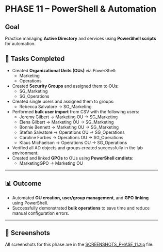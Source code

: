 # PHASE 11 – PowerShell & Automation  

##  Goal  
Practice managing **Active Directory** and services using **PowerShell scripts** for automation.  

## 📌 Tasks Completed  
- Created **Organizational Units (OUs)** via PowerShell:  
  - Marketing  
  - Operations  
- Created **Security Groups** and assigned them to OUs:  
  - SG_Marketing  
  - SG_Operations  
- Created single users and assigned them to groups:  
  - Rebecca Salvatore → SG_Marketing  
- Performed **bulk user import** from CSV with the following users:  
  - Jeremy Gilbert → Marketing OU → SG_Marketing  
  - Elena Gilbert → Marketing OU → SG_Marketing  
  - Bonnie Bennett → Marketing OU → SG_Marketing  
  - Stefan Salvatore → Operations OU → SG_Operations  
  - Caroline Forbes → Operations OU → SG_Operations  
  - Klaus Michaelson → Operations OU → SG_Operations  
- Verified all AD objects and groups created successfully in the lab environment.  
- Created and linked **GPOs** to OUs using **PowerShell cmdlets**:  
  - MarketingGPO → Marketing OU  

---

## 📊 Outcome  
- Automated **OU creation, user/group management**, and **GPO linking** using PowerShell.  
- Successfully demonstrated **bulk operations** to save time and reduce manual configuration errors.  

---

## 📂 Screenshots  
All screenshots for this phase are in the [SCREENSHOTS_PHASE_11.zip](./SCREENSHOTS_PHASE_11.zip) file.  

